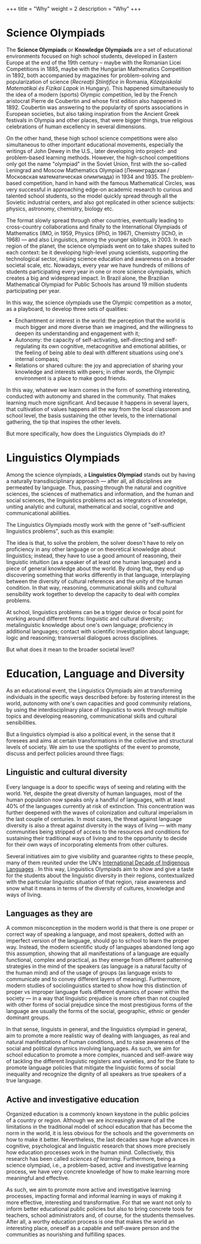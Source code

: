 +++
title = "Why"
weight = 2
description = "Why"
+++

# Science Olympiads

The **Science Olympiads** or **Knowledge Olympiads** are a set of educational environments focused on high school students, developed in Eastern Europe at the end of the 19th century – maybe with the Romanian Licei Competitions in 1885, maybe with the Hungarian Mathematics Competition in 1892, both accompanied by magazines for problem-solving and popularization of science (_Recreaţii Ştiinţifice_ in Romania, _Középiskolai Matematikai és Fizikai Lapok_ in Hungary). This happened simultaneously to the idea of a modern (sports) Olympic competition, led by the French aristocrat Pierre de Coubertin and whose first edition also happened in 1892. Coubertin was answering to the popularity of sports associations in European societies, but also taking inspiration from the Ancient Greek festivals in Olympia and other places, that were bigger things, true religious celebrations of human excellency in several dimensions.

On the other hand, these high school science competitions were also simultaneous to other important educational movements, especially the writings of John Dewey in the U.S., later developing into project- and problem-based learning methods. However, the high-school competitions only got the name "olympiad" in the Soviet Union, first with the so-called Leningrad and Moscow Mathematics Olympiad (Ленинградская / Московская математическая олимпиада) in 1934 and 1935. The problem-based competition, hand in hand with the famous Mathematical Circles, was very successful in approaching edge-on academic research to curious and talented school students, so the model quickly spread through all the Sovietic industrial centers, and also got replicated in other science subjects: physics, astronomy, chemistry, biology etc. 

The format slowly spread through other countries, eventually leading to cross-country collaborations and finally to the International Olympiads of Mathematics (IMO, in 1959, Physics (IPhO, in 1967), Chemistry (IChO, in 1968) — and also Linguistics, among the younger siblings, in 2003. In each region of the planet, the science olympiads went on to take shapes suited to each context: be it developing high-level young scientists, supporting the technological sector, raising science education and awareness on a broader societal scale, etc. Nowadays, every year we have hundreds of millions of students participating every year in one or more science olympiads, which creates a big and widespread impact. In Brazil alone, the Brazilian Mathematical Olympiad for Public Schools has around 19 million students participating per year. 

<!-- {{ content_image(source="/why/encantamento-autonomia-relacoes.png", width="400px") }} -->

In this way, the science olympiads use the Olympic competition as a motor, as a playboard, to develop three sets of qualities: 

- Enchantment or interest in the world: the perception that the world is much bigger and more diverse than we imagined, and the willingness to deepen its understanding and engagement with it; 
- Autonomy: the capacity of self-activating, self-directing and self-regulating its own cognitive, metacognitive and emotional abilities, or the feeling of being able to deal with different situations using one's internal compass; 
- Relations or shared culture: the joy and appreciation of sharing your knowledge and interests with peers; in other words, the Olympic environment is a place to make good friends. 

In this way, whatever we learn comes in the form of something interesting, conducted with autonomy and shared in the community. That makes learning much more significant. And because it happens in several layers, that cultivation of values happens all the way from the local classroom and school level, the basis sustaining the other levels, to the international gathering, the tip that inspires the other levels. 

But more specifically, how does the Linguistics Olympiads do it?

# Linguistics Olympiads

Among the science olympiads, a **Linguistics Olympiad** stands out by having a naturally transdisciplinary approach — after all, all disciplines are permeated by language. Thus, passing through the natural and cognitive sciences, the sciences of mathematics and information, and the human and social sciences, the linguistics problems act as integrators of knowledge, uniting analytic and cultural, mathematical and social, cognitive and communicational abilities. 

The Linguistics Olympiads mostly work with the genre of "self-sufficient linguistics problems", such as this example: 

<!-- {{ content_image(source="/why/problem-example.png", width="400px") }} -->

The idea is that, to solve the problem, the solver doesn't have to rely on proficiency in any other language or on theoretical knowledge about linguistics; instead, they have to use a good amount of reasoning, their linguistic intuition (as a speaker of at least one human language) and a piece of general knowledge about the world. By doing that, they end up discovering something that works differently in that language, interplaying between the diversity of cultural references and the unity of the human condition. In that way, reasoning, communicational skills and cultural sensibility work together to develop the capacity to deal with complex problems.

At school, linguistics problems can be a trigger device or focal point for working around different fronts: linguistic and cultural diversity; metalinguistic knowledge about one's own language; proficiency in additional languages; contact with scientific investigation about language; logic and reasoning; transversal dialogues across disciplines. 

<!-- {{ content_image(source="/why/ciencias-naturais-e-cognitivas.png", width="700px") }} -->

But what does it mean to the broader societal level?

# Education, Language and Diversity

As an educational event, the Linguistics Olympiads aim at transforming individuals in the specific ways described before: by fostering interest in the world, autonomy with one's own capacities and good community relations, by using the interdisciplinary place of linguistics to work through multiple topics and developing reasoning, communicational skills and cultural sensibilities.

But a linguistics olympiad is also a political event, in the sense that it foresees and aims at certain transformations in the collective and structural levels of society. We aim to use the spotlights of the event to promote, discuss and perfect policies around three flags:

## Linguistic and cultural diversity

Every language is a door to specific ways of seeing and relating with the world. Yet, despite the great diversity of human languages, most of the human population now speaks only a handful of languages, with at least 40% of the languages currently at risk of extinction. This concentration was further deepened with the waves of colonization and cultural imperialism in the last couple of centuries. In most cases, the threat against language diversity is also a threat against diversity in the ways of living — with many communities being stripped of access to the resources and conditions for sustaining their traditional ways of living and to the opportunity to decide for their own ways of incorporating elements from other cultures. 

Several initiatives aim to give visibility and guarantee rights to these people, many of them reunited under the UN's [International Decade of Indigenous Languages](https://www.un.org/development/desa/indigenouspeoples/indigenous-languages.html) . In this way, Linguistics Olympiads aim to show and give a taste for the students about the linguistic diversity in their regions, contextualized with the particular linguistic situation of that region, raise awareness and snow what it means in terms of the diversity of cultures, knowledge and ways of living.

## Languages as they are

A common misconception in the modern world is that there is one proper or correct way of speaking a language, and most speakers, dotted with an imperfect version of the language, should go to school to learn the proper way. Instead, the modern scientific study of languages abandoned long ago this assumption, showing that all manifestations of a language are equally functional, complex and practical, as they emerge from different patterning strategies in the mind of the speakers (as language is a natural faculty of the human mind) and of the usage of groups (as language exists to communicate and to convey different layers of meaning). Furthermore, modern studies of sociolinguistics started to show how this distinction of proper vs improper language fuels different dynamics of power within the society — in a way that linguistic prejudice is more often than not coupled with other forms of social prejudice since the most prestigious forms of the language are usually the forms of the social, geographic, ethnic or gender dominant groups. 

In that sense, linguists in general, and the linguistics olympiad in general, aim to promote a more realistic way of dealing with languages, as real and natural manifestations of human conditions, and to raise awareness of the social and political dynamics involving languages. As such, we aim for school education to promote a more complex, nuanced and self-aware way of tackling the different linguistic registers and varieties, and for the State to promote language policies that mitigate the linguistic forms of social inequality and recognize the dignity of all speakers as true speakers of a true language. 

## Active and investigative education

Organized education is a commonly known keystone in the public policies of a country or region. Although we are increasingly aware of all the limitations in the traditional model of school education that has become the norm in the world, it is less obvious for the schools and the governments on how to make it better. Nevertheless, the last decades saw huge advances in cognitive, psychological and linguistic research that shows more precisely how education processes work in the human mind. Collectively, this research has been called _sciences of learning_. Furthermore, being a science olympiad, i.e., a problem-based, active and investigative learning process, we have very concrete knowledge of how to make learning more meaningful and effective. 

As such, we aim to promote more active and investigative learning processes, impacting formal and informal learning in ways of making it more effective, interesting and transformative. For that we want not only to inform better educational public policies but also to bring concrete tools for teachers, school administrators and, of course, for the students themselves. After all, a worthy education process is one that makes the world an interesting place, oneself as a capable and self-aware person and the communities as nourishing and fulfilling spaces. 
